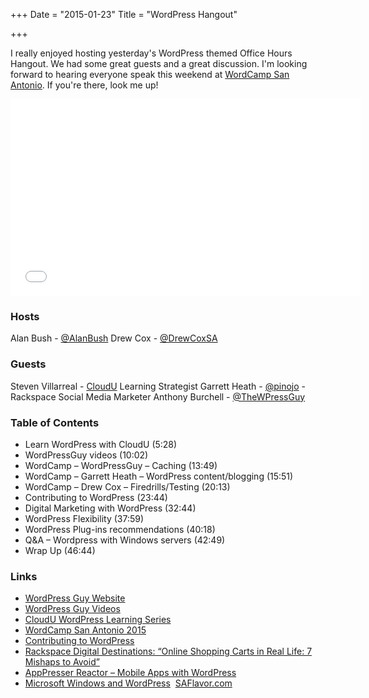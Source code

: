 +++
Date = "2015-01-23"
Title = "WordPress Hangout"

+++

I really enjoyed hosting yesterday's WordPress themed Office Hours Hangout. We had some great guests and a great discussion. I'm looking forward to hearing everyone speak this weekend at [WordCamp San Antonio](//2015.sanantonio.wordcamp.org/). If you're there, look me up!

<iframe width="560" height="315" src="//www.youtube.com/embed/9QwlNZnelno" frameborder="0" allowfullscreen></iframe>

### Hosts

Alan Bush - [@AlanBush](//twitter.com/AlanBush)
Drew Cox - [@DrewCoxSA](//twitter.com/drewcoxsa)

### Guests

Steven Villarreal - [CloudU](//cloudu.rackspace.com/) Learning Strategist
Garrett Heath - [@pinojo](//twitter.com/pinojo) - Rackspace Social Media Marketer
Anthony Burchell - [@TheWPressGuy](//twitter.com/TheWPressGuy)

### Table of Contents

* Learn WordPress with CloudU (5:28)  
* WordPressGuy videos (10:02)  
* WordCamp – WordPressGuy – Caching (13:49)  
* WordCamp – Garrett Heath – WordPress content/blogging (15:51)  
* WordCamp – Drew Cox – Firedrills/Testing (20:13)  
* Contributing to WordPress (23:44) 
* Digital Marketing with WordPress (32:44)  
* WordPress Flexibility (37:59)  
* WordPress Plug-ins recommendations (40:18)  
* Q&A – Wordpress with Windows servers (42:49) 
* Wrap Up (46:44)  

### Links

* [WordPress Guy Website](//antpb.com/)  
* [WordPress Guy Videos](https://www.youtube.com/channel/UCdhtuRtxyahXPij9UamkFKg)
* [CloudU WordPress Learning Series](//cloudu.rackspace.com/diweb/catalog/item/id/405089/q/c=130)   
* [WordCamp San Antonio 2015](//2015.sanantonio.wordcamp.org/)   
* [Contributing to WordPress](//codex.wordpress.org/Contributing_to_WordPress)
* [Rackspace Digital Destinations: “Online Shopping Carts in Real Life: 7 Mishaps to Avoid”](//www.rackspace.com/content/2015/01/20/online-shopping-carts-in-real-life-7-mishaps-to-avoid/)  
* [AppPresser Reactor – Mobile Apps with WordPress](//reactor.apppresser.com/)  
* [Microsoft Windows and WordPress](//www.microsoft.com/web/wordpress)   [SAFlavor.com](//www.saflavor.com/)  
